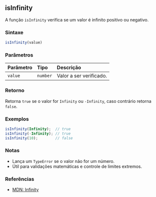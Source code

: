 ## isInfinity

A função `isInfinity` verifica se um valor é infinito positivo ou negativo.

### Sintaxe

```typescript
isInfinity(value)
```

### Parâmetros

| Parâmetro | Tipo     | Descrição                                 |
| :---------| :--------| :-----------------------------------------|
| `value`   | `number` | Valor a ser verificado.                    |

### Retorno

Retorna `true` se o valor for `Infinity` ou `-Infinity`, caso contrário retorna `false`.

### Exemplos

```typescript
isInfinity(Infinity);  // true
isInfinity(-Infinity); // true
isInfinity(10);        // false
```

### Notas

- Lança um `TypeError` se o valor não for um número.
- Útil para validações matemáticas e controle de limites extremos.

### Referências
- [MDN: Infinity](https://developer.mozilla.org/pt-BR/docs/Web/JavaScript/Reference/Global_Objects/Infinity)